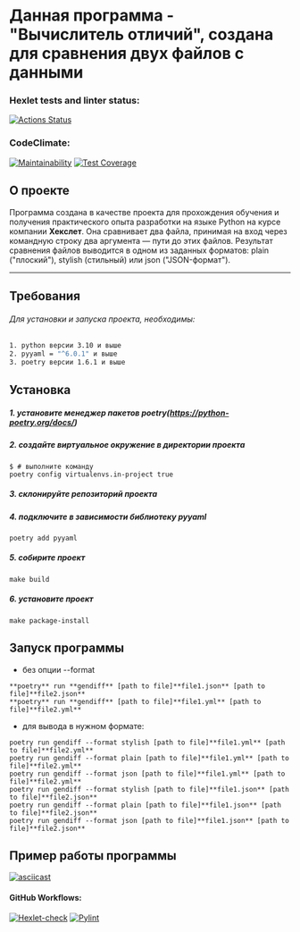 # Данная программа - "Вычислитель отличий", создана для сравнения двух файлов с данными

### Hexlet tests and linter status:
[![Actions Status](https://github.com/CherSula/python-project-50/actions/workflows/hexlet-check.yml/badge.svg)](https://github.com/CherSula/python-project-50/actions)
### CodeClimate:
[![Maintainability](https://api.codeclimate.com/v1/badges/22eaee8f1739869c2d9e/maintainability)](https://codeclimate.com/github/CherSula/python-project-50/maintainability)
[![Test Coverage](https://api.codeclimate.com/v1/badges/22eaee8f1739869c2d9e/test_coverage)](https://codeclimate.com/github/CherSula/python-project-50/test_coverage)

## О проекте
Программа создана в качестве проекта для прохождения обучения и получения практического опыта разработки на языке Python на курсе компании __Хекслет__.
Она сравнивает два файла, принимая на вход через командную строку два аргумента — пути до этих файлов.
Результат сравнения файлов выводится в одном из заданных форматов: plain ("плоский"), stylish (стильный) или json ("JSON-формат"). 

---
## Требования
###### Для установки и запуска проекта, необходимы:
~~~sh
1. python версии 3.10 и выше
2. pyyaml = "^6.0.1" и выше
3. poetry версии 1.6.1 и выше
~~~

## Установка
##### 1. установите менеджер пакетов **poetry**(https://python-poetry.org/docs/)

##### 2. создайте виртуальное окружение в директории проекта
~~~
$ # выполните команду
poetry config virtualenvs.in-project true
~~~
##### 3. склонируйте репозиторий проекта

##### 4. подключите в зависимости библиотеку **pyyaml**
```
poetry add pyyaml
```
##### 5. собирите проект
```
make build
```

##### 6. установите проект
```
make package-install
```

## Запуск программы
 
* без опции --format
```
**poetry** run **gendiff** [path to file]**file1.json** [path to file]**file2.json**
**poetry** run **gendiff** [path to file]**file1.yml** [path to file]**file2.yml**
```
* для вывода в нужном формате:
```
poetry run gendiff --format stylish [path to file]**file1.yml** [path to file]**file2.yml**
poetry run gendiff --format plain [path to file]**file1.yml** [path to file]**file2.yml**
poetry run gendiff --format json [path to file]**file1.yml** [path to file]**file2.yml**
poetry run gendiff --format stylish [path to file]**file1.json** [path to file]**file2.json**
poetry run gendiff --format plain [path to file]**file1.json** [path to file]**file2.json**
poetry run gendiff --format json [path to file]**file1.json** [path to file]**file2.json**
```

## Пример работы программы
[![asciicast](https://asciinema.org/a/689968.svg)](https://asciinema.org/a/689968)

#### GitHub Workflows:
[![Hexlet-check](.github/workflows/hexlet-check.yml)](https://github.com/CherSula/python-project-50/blob/62d57322b9d7bcaaa7546f1d83fdf3170c9d38a9/.github/workflows/hexlet-check.yml)
[![Pylint](.github/workflows/pylint.yml)](https://github.com/CherSula/python-project-50/blob/62d57322b9d7bcaaa7546f1d83fdf3170c9d38a9/.github/workflows/pylint.yml)
